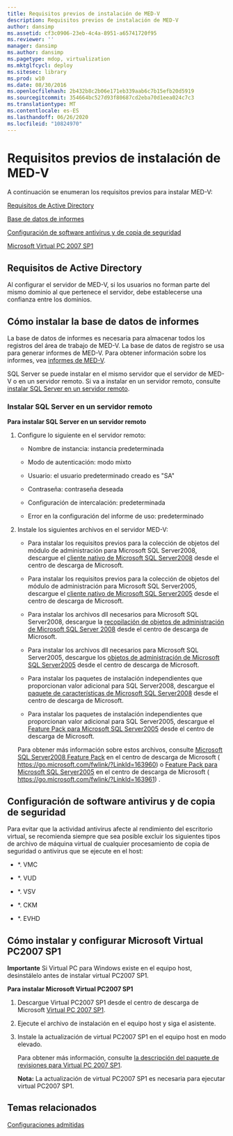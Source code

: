 ```yaml
---
title: Requisitos previos de instalación de MED-V
description: Requisitos previos de instalación de MED-V
author: dansimp
ms.assetid: cf3c0906-23eb-4c4a-8951-a65741720f95
ms.reviewer: ''
manager: dansimp
ms.author: dansimp
ms.pagetype: mdop, virtualization
ms.mktglfcycl: deploy
ms.sitesec: library
ms.prod: w10
ms.date: 08/30/2016
ms.openlocfilehash: 2b432b8c2b06e171eb339aab6c7b15efb20d5919
ms.sourcegitcommit: 354664bc527d93f80687cd2eba70d1eea024c7c3
ms.translationtype: MT
ms.contentlocale: es-ES
ms.lasthandoff: 06/26/2020
ms.locfileid: "10824970"
---
```

# Requisitos previos de instalación de MED-V


A continuación se enumeran los requisitos previos para instalar MED-V:

[Requisitos de Active Directory](#bkmk-activedirectoryrequirements)

[Base de datos de informes](#bkmk-howtoinstallthereportdatabase)

[Configuración de software antivirus y de copia de seguridad](#bkmk-antivirusbackupsoftwareconfiguration)

[Microsoft Virtual PC 2007 SP1](#bkmk-howtoinstallandconfiguremicrosoftvirtualpc2007sp1)

## <a href="" id="bkmk-activedirectoryrequirements"></a>Requisitos de Active Directory


Al configurar el servidor de MED-V, si los usuarios no forman parte del mismo dominio al que pertenece el servidor, debe establecerse una confianza entre los dominios.

## <a href="" id="bkmk-howtoinstallthereportdatabase"></a>Cómo instalar la base de datos de informes


La base de datos de informes es necesaria para almacenar todos los registros del área de trabajo de MED-V. La base de datos de registro se usa para generar informes de MED-V. Para obtener información sobre los informes, vea [informes de MED-V](med-v-reporting.md).

SQL Server se puede instalar en el mismo servidor que el servidor de MED-V o en un servidor remoto. Si va a instalar en un servidor remoto, consulte [instalar SQL Server en un servidor remoto](#bkmk-installingsqlserveronaremoteserver).

### <a href="" id="bkmk-installingsqlserveronaremoteserver"></a>Instalar SQL Server en un servidor remoto

**Para instalar SQL Server en un servidor remoto**

1.  Configure lo siguiente en el servidor remoto:

    -   Nombre de instancia: instancia predeterminada

    -   Modo de autenticación: modo mixto

    -   Usuario: el usuario predeterminado creado es "SA"

    -   Contraseña: contraseña deseada

    -   Configuración de intercalación: predeterminada

    -   Error en la configuración del informe de uso: predeterminado

2.  Instale los siguientes archivos en el servidor MED-V:

    -   Para instalar los requisitos previos para la colección de objetos del módulo de administración para Microsoft SQL Server2008, descargue el [cliente nativo de Microsoft SQL Server2008](https://go.microsoft.com/fwlink/?LinkId=164039) desde el centro de descarga de Microsoft.

    -   Para instalar los requisitos previos para la colección de objetos del módulo de administración para Microsoft SQL Server2005, descargue el [cliente nativo de Microsoft SQL Server2005](https://go.microsoft.com/fwlink/?LinkId=164038) desde el centro de descarga de Microsoft.

    -   Para instalar los archivos dll necesarios para Microsoft SQL Server2008, descargue la [recopilación de objetos de administración de Microsoft SQL Server 2008](https://go.microsoft.com/fwlink/?LinkId=164041) desde el centro de descarga de Microsoft.

    -   Para instalar los archivos dll necesarios para Microsoft SQL Server2005, descargue los [objetos de administración de Microsoft SQL Server2005](https://go.microsoft.com/fwlink/?LinkId=164040) desde el centro de descarga de Microsoft.

    -   Para instalar los paquetes de instalación independientes que proporcionan valor adicional para SQL Server2008, descargue el [paquete de características de Microsoft SQL Server2008](https://go.microsoft.com/fwlink/?LinkId=163960) desde el centro de descarga de Microsoft.

    -   Para instalar los paquetes de instalación independientes que proporcionan valor adicional para SQL Server2005, descargue el [Feature Pack para Microsoft SQL Server2005]( https://go.microsoft.com/fwlink/?LinkId=163961) desde el centro de descarga de Microsoft.

    Para obtener más información sobre estos archivos, consulte [Microsoft SQL Server2008 Feature Pack](https://go.microsoft.com/fwlink/?LinkId=163960) en el centro de descarga de Microsoft ( https://go.microsoft.com/fwlink/?LinkId=163960) o [Feature Pack para Microsoft SQL Server2005](https://go.microsoft.com/fwlink/?LinkId=163961) en el centro de descarga de Microsoft ( https://go.microsoft.com/fwlink/?LinkId=163961) .

## <a href="" id="bkmk-antivirusbackupsoftwareconfiguration"></a>Configuración de software antivirus y de copia de seguridad


Para evitar que la actividad antivirus afecte al rendimiento del escritorio virtual, se recomienda siempre que sea posible excluir los siguientes tipos de archivo de máquina virtual de cualquier procesamiento de copia de seguridad o antivirus que se ejecute en el host:

-   \*. VMC

-   \*. VUD

-   \*. VSV

-   \*. CKM

-   \*. EVHD

## <a href="" id="bkmk-howtoinstallandconfiguremicrosoftvirtualpc2007sp1"></a>Cómo instalar y configurar Microsoft Virtual PC2007 SP1


**Importante**  Si Virtual PC para Windows existe en el equipo host, desinstálelo antes de instalar virtual PC2007 SP1.

 

**Para instalar Microsoft Virtual PC2007 SP1**

1.  Descargue Virtual PC2007 SP1 desde el centro de descarga de Microsoft [Virtual PC 2007 SP1](https://go.microsoft.com/fwlink/?LinkId=142994).

2.  Ejecute el archivo de instalación en el equipo host y siga el asistente.

3.  Instale la actualización de virtual PC2007 SP1 en el equipo host en modo elevado.

    Para obtener más información, consulte [la descripción del paquete de revisiones para Virtual PC 2007 SP1](https://go.microsoft.com/fwlink/?LinkId=150575).

    **Nota:**  La actualización de virtual PC2007 SP1 es necesaria para ejecutar virtual PC2007 SP1.

     

## Temas relacionados


[Configuraciones admitidas](supported-configurationsmedv-orientation.md)

 

 






